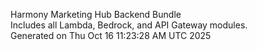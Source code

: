 Harmony Marketing Hub Backend Bundle  
Includes all Lambda, Bedrock, and API Gateway modules.  
Generated on Thu Oct 16 11:23:28 AM UTC 2025
